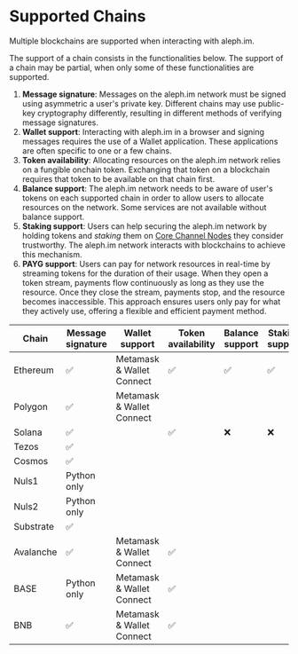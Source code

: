 # Supported Chains

Multiple blockchains are supported when interacting with aleph.im.

The support of a chain consists in the functionalities below. 
The support of a chain may be partial, when only some of these 
functionalities are supported.

1. **Message signature**:
   Messages on the aleph.im network must be signed using asymmetric a user's private key.
   Different chains may use public-key cryptography differently, resulting in different methods
   of verifying message signatures.
2. **Wallet support**:
   Interacting with aleph.im in a browser and signing messages requires the use of a Wallet application. 
   These applications are often specific to one or a few chains.
3. **Token availability**:
   Allocating resources on the aleph.im network relies on a fungible onchain token.
   Exchanging that token on a blockchain requires that token to be available on that chain first. 
4. **Balance support**:
   The aleph.im network needs to be aware of user's tokens on each supported chain in order to allow
   users to allocate resources on the network. Some services are not available without balance support.
5. **Staking support**:
   Users can help securing the aleph.im network by holding tokens and _staking_ them on 
   [Core Channel Nodes](../nodes/core/index.md) they consider trustworthy. The aleph.im network
   interacts with blockchains to achieve this mechanism.
6. **PAYG support**:
   Users can pay for network resources in real-time by streaming tokens for the duration of their usage. When they open
   a token stream, payments flow continuously as long as they use the resource. Once they close the stream, payments
   stop, and the resource becomes inaccessible. This approach ensures users only pay for what they actively use,
   offering a flexible and efficient payment method.

| Chain     | Message signature | Wallet support            | Token availability | Balance support | Staking support | PAYG |
|-----------|-------------------|---------------------------|--------------------|-----------------|-----------------|------|
| Ethereum  | ✅                 | Metamask & Wallet Connect | ✅                  | ✅               | ✅               |      |
| Polygon   | ✅                 | Metamask & Wallet Connect |                    |                 |                 |      |
| Solana    | ✅                 |                           | ✅                  | ❌               | ❌               |      |
| Tezos     | ✅                 |                           |                    |                 |                 |      |
| Cosmos    | ✅                 |                           |                    |                 |                 |      |
| Nuls1     | Python only       |                           |                    |                 |                 |      |
| Nuls2     | Python only       |                           |                    |                 |                 |      |
| Substrate | ✅                 |                           |                    |                 |                 |      |
| Avalanche | ✅                 | Metamask & Wallet Connect | ✅                  |                 |                 | ✅    |
| BASE      | Python only       | Metamask & Wallet Connect | ✅                  |                 |                 | ✅    |
| BNB       | ✅                 | Metamask & Wallet Connect | ✅                  |                 |                 |      |

